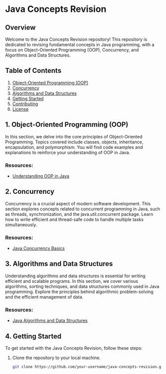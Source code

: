 # Java Concepts Revision

## Overview

Welcome to the Java Concepts Revision repository! This repository is dedicated to revising fundamental concepts in Java programming, with a focus on Object-Oriented Programming (OOP), Concurrency, and Algorithms and Data Structures.

## Table of Contents

1. [Object-Oriented Programming (OOP)](#oop)
2. [Concurrency](#concurrency)
3. [Algorithms and Data Structures](#algorithms-and-data-structures)
4. [Getting Started](#getting-started)
5. [Contributing](#contributing)
6. [License](#license)

## 1. Object-Oriented Programming (OOP) <a name="oop"></a>

In this section, we delve into the core principles of Object-Oriented Programming. Topics covered include classes, objects, inheritance, encapsulation, and polymorphism. You will find code examples and explanations to reinforce your understanding of OOP in Java.

### Resources:
- [Understanding OOP in Java](./oop/README.md)

## 2. Concurrency <a name="concurrency"></a>

Concurrency is a crucial aspect of modern software development. This section explores concepts related to concurrent programming in Java, such as threads, synchronization, and the java.util.concurrent package. Learn how to write efficient and thread-safe code to handle multiple tasks simultaneously.

### Resources:
- [Java Concurrency Basics](./concurrency/README.md)

## 3. Algorithms and Data Structures <a name="algorithms-and-data-structures"></a>

Understanding algorithms and data structures is essential for writing efficient and scalable programs. In this section, we cover various algorithms, sorting techniques, and data structures commonly used in Java programming. Explore the principles behind algorithmic problem-solving and the efficient management of data.

### Resources:
- [Java Algorithms and Data Structures](./algorithms-and-data-structures/README.md)

## 4. Getting Started <a name="getting-started"></a>

To get started with the Java Concepts Revision, follow these steps:

1. Clone the repository to your local machine.
   ```bash
   git clone https://github.com/your-username/java-concepts-revision.git

